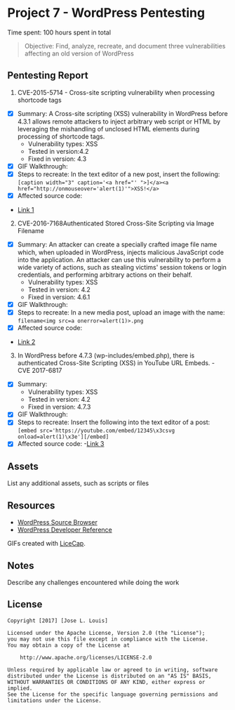 # Project 7 - WordPress Pentesting

Time spent: 100 hours spent in total

> Objective: Find, analyze, recreate, and document three vulnerabilities affecting an old version of WordPress

## Pentesting Report

1. CVE-2015-5714 - Cross-site scripting vulnerability when processing shortcode tags
  - [x] Summary: A Cross-site scripting (XSS) vulnerability in WordPress before 4.3.1 allows remote attackers to inject arbitrary web script or HTML by leveraging the mishandling of unclosed HTML elements during processing of shortcode tags.
    - Vulnerability types: XSS
    - Tested in version:4.2
    - Fixed in version: 4.3
  - [x] GIF Walkthrough: 
  - [x] Steps to recreate: In the text editor of a new post, insert the following:
	`[caption width="3" caption='<a href="' ">]</a><a href="http://onmouseover='alert(1)'">XSS!</a>`
  - [x] Affected source code: 
- [Link 1](https://core.trac.wordpress.org/browser/branches/4.1/src/wp-includes/post.php)
2. CVE-2016-7168Authenticated Stored Cross-Site Scripting via Image Filename 
  - [x] Summary: An attacker can create a specially crafted image file name which, when uploaded in WordPress, injects malicious JavaScript code into the application. An attacker can use this vulnerability to perform a wide variety of actions, such as stealing victims' session tokens or login credentials, and performing arbitrary actions on their behalf.
    - Vulnerability types: XSS
    - Tested in version: 4.2
    - Fixed in version: 4.6.1
  - [x] GIF Walkthrough: 
  - [x] Steps to recreate: In a new media post, upload an image with the name: `filename<img src=a onerror=alert(1)>.png` 
  - [x] Affected source code: 
- [Link 2](https://core.trac.wordpress.org/browser/branches/4.2/src/wp-admin/includes/media.php)
3. In WordPress before 4.7.3 (wp-includes/embed.php), there is authenticated Cross-Site Scripting (XSS) in YouTube URL Embeds. - CVE 2017-6817
  - [x] Summary: 
    - Vulnerability types: XSS
    - Tested in version: 4.2
    - Fixed in version: 4.7.3
  - [x] GIF Walkthrough: 
  - [x] Steps to recreate: Insert the following into the text editor of a post: `[embed src='https://youtube.com/embed/12345\x3csvg onload=alert(1)\x3e'][/embed]`
  - [x] Affected source code:
   -[Link 3](https://core.trac.wordpress.org/browser/branches/4.1/src/wp-includes/media.php)
## Assets

List any additional assets, such as scripts or files

## Resources

- [WordPress Source Browser](https://core.trac.wordpress.org/browser/)
- [WordPress Developer Reference](https://developer.wordpress.org/reference/)

GIFs created with [LiceCap](http://www.cockos.com/licecap/).

## Notes

Describe any challenges encountered while doing the work

## License

    Copyright [2017] [Jose L. Louis]

    Licensed under the Apache License, Version 2.0 (the "License");
    you may not use this file except in compliance with the License.
    You may obtain a copy of the License at

        http://www.apache.org/licenses/LICENSE-2.0

    Unless required by applicable law or agreed to in writing, software
    distributed under the License is distributed on an "AS IS" BASIS,
    WITHOUT WARRANTIES OR CONDITIONS OF ANY KIND, either express or implied.
    See the License for the specific language governing permissions and
    limitations under the License.
